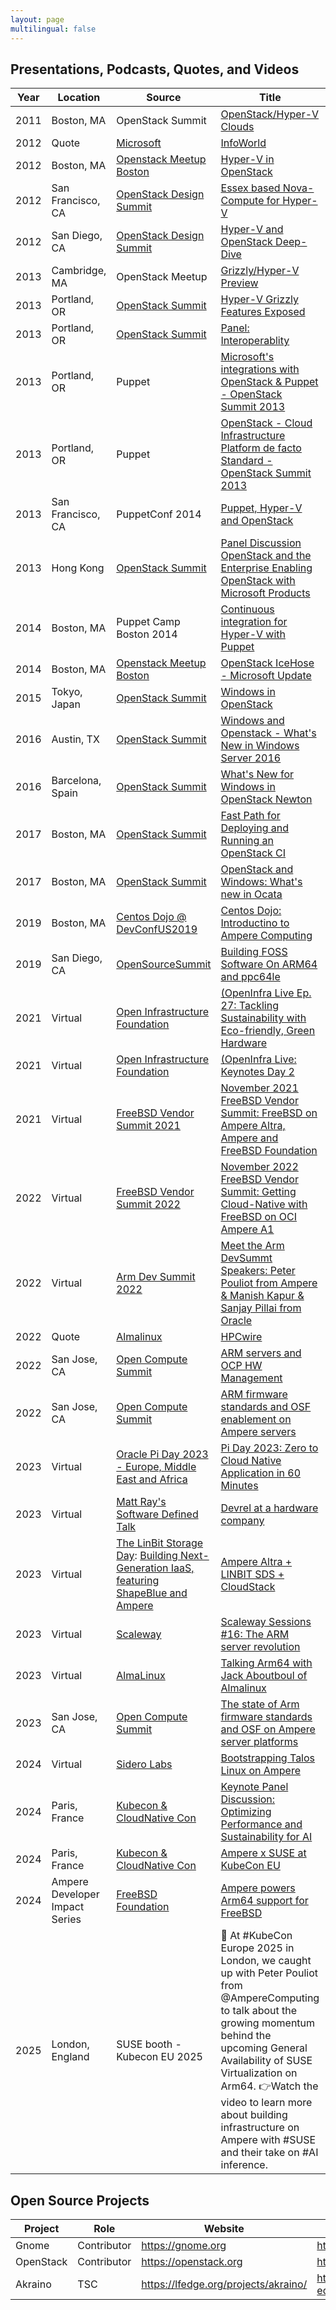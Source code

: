 ```yaml
---
layout: page
multilingual: false
---
```


## Presentations, Podcasts, Quotes, and  Videos
|Year | Location | Source | Title | Content |Video |
| ----------- | ----------- | ----------- | ----------- | ----------- | ----------- |
|2011|Boston, MA|OpenStack Summit|[OpenStack/Hyper-V Clouds](https://www.slideshare.net/slideshow/2011-essex-summit-openstackhyperv-clouds/13759984)|[Slides](https://www.slideshare.net/slideshow/2011-essex-summit-openstackhyperv-clouds/13759984)|n/a|
|2012|Quote|[Microsoft](https://microsoft.com)|[InfoWorld](https://www.infoworld.com/article/2290526/microsoft-developing-hyper-v-support-for-openstack-2.html)|[Blog](https://www.infoworld.com/article/2290526/microsoft-developing-hyper-v-support-for-openstack-2.html)|n/a|
|2012|Boston, MA|[Openstack Meetup Boston](https://www.meetup.com/openstack-boston/)|[Hyper-V in OpenStack](https://www.slideshare.net/slideshow/boston-open-stack-meetup-hyper-v-in-openstack/12972124?from_search=5#1)|[Slides](https://www.slideshare.net/slideshow/boston-open-stack-meetup-hyper-v-in-openstack/12972124?from_search=5#1)|n/a|
|2012|San Francisco, CA|[OpenStack Design Summit](https://wiki.openstack.org/wiki/Design_Summit/Folsom)|[Essex based Nova-Compute for Hyper-V](https://www.slideshare.net/slideshow/openstack-win-final/12575225?from_search=8#1)|[Slides](https://www.slideshare.net/slideshow/openstack-win-final/12575225?from_search=8#1)|n/a|
|2012|San Diego, CA|[OpenStack Design Summit](https://www.openstack.org/videos/summits/san-diego-2012/)|[Hyper-V and OpenStack Deep-Dive](https://www.openstack.org/videos/summits/san-diego-2012/hyper-v-and-openstack-deep-dive)|n/a|[Video](https://youtu.be/M1NqqTLST3s)|
|2013|Cambridge, MA|OpenStack Meetup|[Grizzly/Hyper-V Preview](https://www.slideshare.net/slideshow/open-stackbostonmeetup-20130314/17723308)|[Slides](https://www.slideshare.net/slideshow/open-stackbostonmeetup-20130314/17723308)|n/a|
|2013|Portland, OR|[OpenStack Summit](https://www.openstack.org/summit/portland-2013/)|[Hyper-V Grizzly Features Exposed](https://www.youtube.com/watch?v=cKa_QmfNpPI)|n/a|[Video](https://www.youtube.com/watch?v=cka_QmfNpPI)|
|2013|Portland, OR|[OpenStack Summit](https://www.openstack.org/summit/portland-2013/)|[Panel: Interoperablity](https://www.youtube.com/watch?v=PwWeBT3S88Q)|n/a|[Video](https://www.youtube.com/watch?v=PwWeBT3S88Q)|
|2013|Portland, OR|Puppet|[Microsoft's integrations with OpenStack & Puppet - OpenStack Summit 2013](https://www.youtube.com/watch?v=KJoQ8Mi4c8E)|n/a|[Video](https://www.youtube.com/watch?v=KJoQ8Mi4c8E)|
|2013|Portland, OR|Puppet|[OpenStack - Cloud Infrastructure Platform de facto Standard - OpenStack Summit 2013](https://www.youtube.com/watch?v=2dwf5UvZipA&t=79s)|n/a|[Video](https://www.youtube.com/watch?v=2dwf5UvZipA&t=79s)|
|2013|San Francisco, CA|PuppetConf 2014|[Puppet, Hyper-V  and OpenStack](https://www.youtube.com/watch?v=C-JvwYVfZrQ)|[Slides](https://www.slideshare.net/slideshow/using-puppet-for-deploying-hyperv-openstack-compute-nodes-puppetconf-2013/25538692?from_search=1)|[Video](https://www.youtube.com/watch?v=C-JvwYVfZrQ)|
|2013|Hong Kong|[OpenStack Summit](https://www.openstack.org/summit/openstack-summit-hong-kong-2013/)|[Panel Discussion OpenStack and the Enterprise Enabling OpenStack with Microsoft Products](https://www.youtube.com/watch?v=r59GRI81jQU)|
|2014|Boston, MA| Puppet Camp Boston 2014 | [Continuous integration for Hyper-V with Puppet](https://www.slideshare.net/slideshow/puppetcamp-boston-continuous-integration-for-hyperv-with-puppet-beginner/38224310?from_search=0)|[Slides](https://www.slideshare.net/slideshow/puppetcamp-boston-continuous-integration-for-hyperv-with-puppet-beginner/38224310?from_search=0)|n/a|
|2014|Boston, MA|[Openstack Meetup Boston](https://www.meetup.com/openstack-boston/)|[OpenStack IceHose - Microsoft Update](https://www.slideshare.net/slideshow/folsom-summit-hyperv-deep-dive/15920043?from_search=6)|[Slides](https://www.slideshare.net/slideshow/folsom-summit-hyperv-deep-dive/15920043?from_search=6)|n/a|
|2015| Tokyo, Japan |[OpenStack Summit](https://www.openstack.org/summit/tokyo-2015)|[Windows in OpenStack](https://www.youtube.com/watch?v=ObT9TBw9qo4)|n/a|[Video](https://www.youtube.com/watch?v=ObT9TBw9qo4)|
|2016|Austin, TX|[OpenStack Summit](https://www.openstack.org/summit/austin-2016/)|[Windows and Openstack - What's New in Windows Server 2016](https://www.openstack.org/videos/summits/austin-2016/windows-and-openstack-whats-new-in-windows-server-2016)|n/a|[Video](https://youtu.be/QApD3lpsFlQ)|
|2016|Barcelona, Spain|[OpenStack Summit](https://www.openstack.org/summit/barcelona-2016/)|[What's New for Windows in OpenStack Newton](https://www.openstack.org/videos/summits/barcelona-2016/whats-new-for-windows-in-openstack-newton)|n/a|[Video](https://www.youtube.com/watch?v=rjmvhlwdrTU)|
|2017|Boston, MA|[OpenStack Summit](https://www.openstack.org/summit/boston-2017/)|[Fast Path for Deploying and Running an OpenStack CI](https://www.openstack.org/videos/summits/boston-2017/fast-path-for-deploying-and-running-an-openstack-ci)|n/a|[Video](https://www.youtube.com/watch?v=grth5RguQmo)|
|2017|Boston, MA|[OpenStack Summit](https://www.openstack.org/summit/boston-2017/)|[OpenStack and Windows: What's new in Ocata](https://www.openstack.org/videos/summits/boston-2017/openstack-and-windows-whats-new-in-ocata)|[Slides](https://www.slideshare.net/slideshow/openstack-and-windows-whats-new-in-ocata/76222032?from_search=12)|[Video](https://www.youtube.com/watch?v=grth5RguQmo)|
|2019|Boston, MA|[Centos Dojo @ DevConfUS2019](https://www.youtube.com/redirect?event=video_description&redir_token=QUFFLUhqa2x3YXA3OUFiYktNQ3JvbXp2OFQ1b2NNempBUXxBQ3Jtc0ttdXA0bzRDeXdnR0pxVlBFMUVBdWdZX004ODVNRHMwS2xaQnNhZHRlU01YaXdabUZJTHRKSVd2eHo0dXZSQ0U4SnUwTDZyMENseWREX2xFM2QzWnBwQlVTb2RyczRMMGJkN2VkaG55bm93VUhTVzhtOA&q=https%3A%2F%2Fwiki.centos.org%2FEvents%2FDojo%2FDevConfUS2019&v=ZhaOpZ0joPU)|[Centos Dojo: Introductino to Ampere Computing](https://www.youtube.com/watch?v=ZhaOpZ0joPU)|[slides](https://www.youtube.com/watch?v=ZhaOpZ0joPU)|[Video](https://www.youtube.com/watch?v=ZhaOpZ0joPU)|
|2019|San Diego, CA|[OpenSourceSummit](https://events19.linuxfoundation.org/events/open-source-summit-north-america-2019/)|[Building FOSS Software On ARM64 and ppc64le](https://www.youtube.com/live/PPb7J0ejwfU)|n/a|[Video](https://www.youtube.com/live/PPb7J0ejwfU)|
|2021|Virtual|[Open Infrastructure Foundation](https://openinfra.dev/)|[(OpenInfra Live Ep. 27: Tackling Sustainability with Eco-friendly, Green Hardware](https://www.youtube.com/watch?v=4Pf1B3vW30E&t=21s)|n/a|[Video](https://www.youtube.com/watch?v=4Pf1B3vW30E&t=21s)|
|2021|Virtual|[Open Infrastructure Foundation](https://openinfra.dev/)|[(OpenInfra Live: Keynotes Day 2](https://www.youtube.com/watch?v=e-SMtkZu3co&t=9091s)|n/a|[Video](https://www.youtube.com/watch?v=e-SMtkZu3co&t=9091s)|
|2021|Virtual|[FreeBSD Vendor Summit 2021](https://freebsdfoundation.org/news-and-events/event-calendar/november-2021-freebsd-vendor-summit/)|[November 2021 FreeBSD Vendor Summit: FreeBSD on Ampere Altra, Ampere and FreeBSD Foundation](https://www.youtube.com/watch?v=czbF9wA10jY&t=20s)|n/a|[Video](https://www.youtube.com/watch?v=czbF9wA10jY&t=20s)|
|2022|Virtual|[FreeBSD Vendor Summit 2022](https://wiki.freebsd.org/DevSummit/202211)|[November 2022 FreeBSD Vendor Summit: Getting Cloud-Native with FreeBSD on OCI Ampere A1](https://www.youtube.com/watch?v=BPc_TEiUoCg)|[slides](https://amperecomputing.com/blogs/getting-cloud-native-with-freebsd-on-oci-ampere-a1-with-terraform-)|[Video](https://www.youtube.com/watch?v=3F5EnHRPCI4)|
|2022|Virtual|[Arm Dev Summit 2022](https://www.youtube.com/watch?v=3F5EnHRPCI4)|[Meet the Arm DevSummt Speakers: Peter Pouliot from Ampere & Manish Kapur & Sanjay Pillai from Oracle](https://www.youtube.com/watch?v=3F5EnHRPCI4)|[slides](https://www.youtube.com/watch?v=3F5EnHRPCI4)|[Video](https://www.youtube.com/watch?v=3F5EnHRPCI4)|
|2022|Quote|[Almalinux](https://almalinux.org/)|[HPCwire](https://www.hpcwire.com/off-the-wire/almalinux-now-available-on-oracle-cloud/)|[Blog](https://www.hpcwire.com/off-the-wire/almalinux-now-available-on-oracle-cloud/)|n/a|
|2022|San Jose, CA|[Open Compute Summit](https://www.opencompute.org/events/past-events/2022-ocp-global-summit)|[ARM servers and OCP HW Management](https://www.youtube.com/watch?v=FFD5YeLIgl8)|n/a|[Video](https://www.youtube.com/watch?v=FFD5YeLIgl8)|
|2022|San Jose, CA|[Open Compute Summit](https://www.opencompute.org/events/past-events/2022-ocp-global-summit)|[ARM firmware standards and OSF enablement on Ampere servers](https://www.youtube.com/watch?v=TLf4jAu1tKA)|n/a|[Video](https://www.youtube.com/watch?v=TLf4jAu1tKA)|
|2023|Virtual|[Oracle Pi Day 2023 - Europe, Middle East and Africa](https://blogs.oracle.com/developers/post/pi-day-2023-announcement)|[Pi Day 2023: Zero to Cloud Native Application in 60 Minutes](https://go.oracle.com/LP=134861?elqCampaignId=405434)|[Blog](https://amperecomputing.com/blogs/pi-day-2023)|[Video](https://www.youtube.com/watch?v=H4NIP68M--I)|
|2023|Virtual|[Matt Ray's Software Defined Talk](https://softwaredefinedtalk.com)|[Devrel at a hardware company](https://softwaredefinedtalk.com/405)|[Podcast](https://www.softwaredefinedtalk.com/405?t=0)|n/a|
|2023|Virtual|[The LinBit Storage Day](https://linbit.com/linbit-storage-day-linbit-sds-apache-cloudstack/): [Building Next-Generation IaaS, featuring ShapeBlue and Ampere](https://www.shapeblue.com/building-next-generation-iaas-event-roundup/)|[Ampere Altra + LINBIT SDS + CloudStack](https://www.youtube.com/watch?v=qXjVTOr07DI&t=1s)|[Slides](https://www.slideshare.net/slideshow/ampere-altra-linbit-sds-cloudstack/262133736?from_search=2)|[Video](https://www.youtube.com/watch?v=qXjVTOr07DI&t=1s)|
|2023|Virtual|[Scaleway](www.scaleway.com)|[Scaleway Sessions #16: The ARM server revolution](https://www.youtube.com/watch?v=htDv5v2M7_A)|n/a|[Video](https://www.youtube.com/watch?v=htDv5v2M7_A)|
|2023|Virtual|[AlmaLinux](https://almalinux.org)|[Talking Arm64 with Jack Aboutboul of Almalinux](https://event.on24.com/wcc/r/4286095/400C35CC5ED60BE8E5DB715586872C4F)|n/a|[Video](https://event.on24.com/wcc/r/4286095/400C35CC5ED60BE8E5DB715586872C4F)|
|2023|San Jose, CA|[Open Compute Summit](https://www.opencompute.org/events/past-events/2023-ocp-global-summit)|[The state of Arm firmware standards and OSF on Ampere server platforms](https://www.youtube.com/watch?v=qN3TFnIK-E0)|n/a|[Video](https://www.youtube.com/watch?v=qN3TFnIK-E0)|
|2024|Virtual|[Sidero Labs](https://www.siderolabs.com/)|[Bootstrapping Talos Linux on Ampere](https://www.linkedin.com/events/7199538351194992640/comments/)|n/a|[Video](https://www.linkedin.com/events/7199538351194992640/comments/)|
|2024|Paris, France|[Kubecon & CloudNative Con](https://events.linuxfoundation.org/kubecon-cloudnativecon-europe/)|[Keynote Panel Discussion: Optimizing Performance and Sustainability for AI](https://www.youtube.com/watch?v=VcMOr1DtTWM&list=PLj6h78yzYM2N8nw1YcqqKveySH6_0VnI0)|n/a|[Video](https://www.youtube.com/watch?v=VcMOr1DtTWM&list=PLj6h78yzYM2N8nw1YcqqKveySH6_0VnI0&index=7)|
|2024|Paris, France|[Kubecon & CloudNative Con](https://events.linuxfoundation.org/kubecon-cloudnativecon-europe/)|[Ampere x SUSE at KubeCon EU](https://www.youtube.com/watch?v=1Cjgrzpgu1gx)|n/a|[Video](https://www.youtube.com/watch?v=1Cjgrzpgu1g)|
|2024|Ampere Developer Impact Series|[FreeBSD Foundation](https://freebsdfoundation.org)|[Ampere powers Arm64 support for FreeBSD](https://www.youtube.com/watch?v=PB1xkYHSB6Y)|n/a|[Video](https://www.youtube.com/watch?v=PB1xkYHSB6Y))|
|2025|London, England|SUSE booth - Kubecon EU 2025|🚀 At #KubeCon Europe 2025 in London, we caught up with Peter Pouliot from @AmpereComputing to talk about the growing momentum behind the upcoming General Availability of SUSE Virtualization on Arm64. 👉Watch the video to learn more about building infrastructure on Ampere with #SUSE and their take on #AI inference.|n/a|[Video](https://x.com/SUSE/status/1925506934771523787)|

## Open Source Projects
|Project      |Role        |  Website   | GitHub     |
| ----------- |----------- |----------- |----------- |
| Gnome | Contributor    | https://gnome.org  | http://github.com/gnome |
| OpenStack | Contributor| https://openstack.org    | https://github.com/openstack |
| Akraino | TSC | https://lfedge.org/projects/akraino/|https://github.com/akraino-edge-stack |
